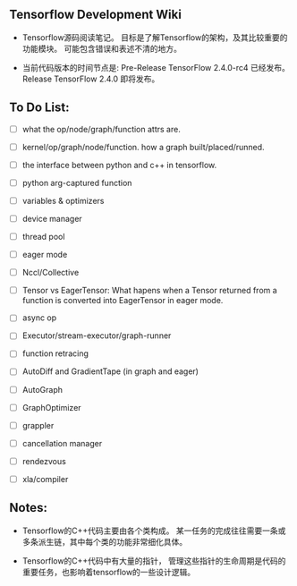 ## Tensorflow Development Wiki

- Tensorflow源码阅读笔记。
目标是了解Tensorflow的架构，及其比较重要的功能模块。
可能包含错误和表述不清的地方。

- 当前代码版本的时间节点是:
Pre-Release TensorFlow 2.4.0-rc4 已经发布。
Release TensorFlow 2.4.0 即将发布。

## To Do List:

- [ ] what the op/node/graph/function attrs are.
- [ ] kernel/op/graph/node/function. how a graph built/placed/runned.
- [ ] the interface between python and c++ in tensorflow.
- [ ] python arg-captured function

- [ ] variables & optimizers
- [ ] device manager
- [ ] thread pool
- [ ] eager mode
- [ ] Nccl/Collective
- [ ] Tensor vs EagerTensor:
What hapens when a Tensor returned from a function
is converted into EagerTensor in eager mode.
- [ ] async op
- [ ] Executor/stream-executor/graph-runner
- [ ] function retracing
- [ ] AutoDiff and GradientTape (in graph and eager)
- [ ] AutoGraph
- [ ] GraphOptimizer
- [ ] grappler
- [ ] cancellation manager
- [ ] rendezvous
- [ ] xla/compiler

## Notes:

- Tensorflow的C++代码主要由各个类构成。
某一任务的完成往往需要一条或多条派生链，其中每个类的功能非常细化具体。

- Tensorflow的C++代码中有大量的指针，
管理这些指针的生命周期是代码的重要任务，也影响着tensorflow的一些设计逻辑。
